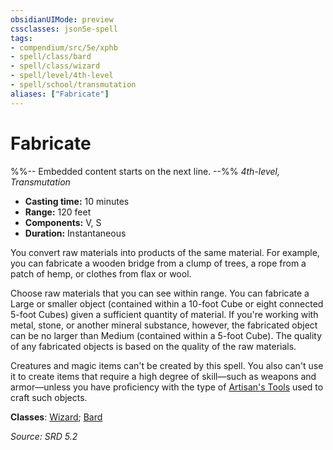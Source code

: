 ```yaml
---
obsidianUIMode: preview
cssclasses: json5e-spell
tags:
- compendium/src/5e/xphb
- spell/class/bard
- spell/class/wizard
- spell/level/4th-level
- spell/school/transmutation
aliases: ["Fabricate"]
---
```

# Fabricate
%%-- Embedded content starts on the next line. --%%
*4th-level, Transmutation*  

- **Casting time:** 10 minutes
- **Range:** 120 feet
- **Components:** V, S
- **Duration:** Instantaneous

You convert raw materials into products of the same material. For example, you can fabricate a wooden bridge from a clump of trees, a rope from a patch of hemp, or clothes from flax or wool.

Choose raw materials that you can see within range. You can fabricate a Large or smaller object (contained within a 10-foot Cube or eight connected 5-foot Cubes) given a sufficient quantity of material. If you're working with metal, stone, or another mineral substance, however, the fabricated object can be no larger than Medium (contained within a 5-foot Cube). The quality of any fabricated objects is based on the quality of the raw materials.

Creatures and magic items can't be created by this spell. You also can't use it to create items that require a high degree of skill—such as weapons and armor—unless you have proficiency with the type of [Artisan's Tools](compendium/items/artisans-tools-xphb.md) used to craft such objects.

**Classes**: [Wizard](compendium/lists/list-spells-classes-wizard.md); [Bard](compendium/lists/list-spells-classes-bard.md)

*Source: SRD 5.2*